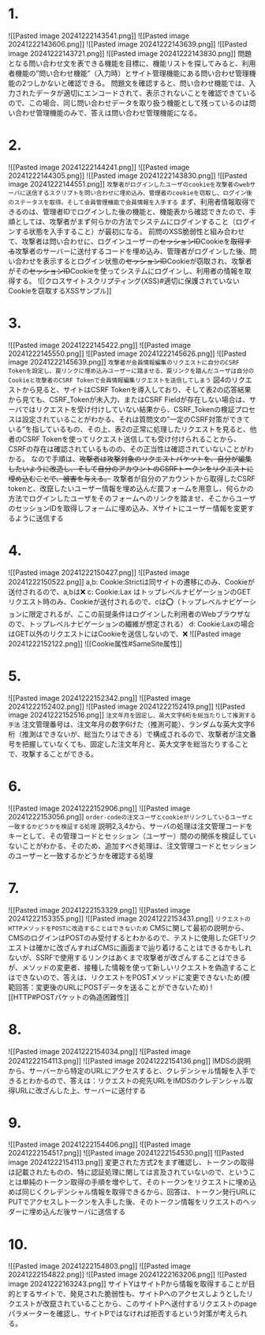 # 1.
![[Pasted image 20241222143541.png]]
![[Pasted image 20241222143606.png]]
![[Pasted image 20241222143639.png]]
![[Pasted image 20241222143721.png]]
![[Pasted image 20241222143830.png]]
問題となる問い合わせ文を表できる機能を目標に、機能リストを探してみると、利用者機能の”問い合わせ機能”（入力時）とサイト管理機能にある問い合わせ管理機能の2つしかないと確認できる。
問題文を確認すると、問い合わせ機能では、入力されたデータが適切にエンコードされて、表示されないことを確認できているので、この場合、同じ問い合わせデータを取り扱う機能として残っているのは問い合わせ管理機能のみで、答えは問い合わせ管理機能になる。

# 2.
![[Pasted image 20241222144241.png]]
![[Pasted image 20241222144305.png]]
![[Pasted image 20241222143830.png]]
![[Pasted image 20241222144551.png]]
`攻撃者がログインしたユーザのcookieを攻撃者のwebサーバに送信するスクリプトを問い合わせに埋め込み、管理者のcookieを窃取し、ログイン後のステータスを取得。そして会員管理機能で会員情報を入手する`
まず、利用者情報取得できるのは、管理者IDでログインした後の機能と、機能表から確認できたので、手順としては、攻撃者がまず何らかの方法でシステムにログインすること（ログインする状態を入手すること）が最初になる。
前問のXSS脆弱性と組み合わせて、攻撃者は問い合わせに、ログインユーザーの~~セッションID~~Cookieを~~取得する~~攻撃者のサーバーに送付するコードを埋め込み、管理者がログインした後、問い合わせを表示するとログイン状態の~~セッションID~~Cookieが窃取され、攻撃者がその~~セッションID~~Cookieを使ってシステムにログインし、利用者の情報を取得する。
![[クロスサイトスクリプティング(XSS)#適切に保護されていないCookieを窃取するXSSサンプル]]

# 3.
![[Pasted image 20241222145422.png]]
![[Pasted image 20241222145550.png]]
![[Pasted image 20241222145626.png]]
![[Pasted image 20241222145639.png]]
`攻撃者が会員情報編集のリクエストに自分のCSRF Tokenを設定し、罠リンクに埋め込みユーザーに踏ませる、罠リンクを踏んだユーザは自分のCookieと攻撃者のCSRF Tokenで会員情報編集リクエストを送信してしまう`
図4のリクエストから見ると、サイトはCSRF Tokenを導入しており、そして表2の応答結果から見ても、CSRF_Tokenが未入力、またはCSRF Fieldが存在しない場合は、サーバではリクエストを受け付けしていない結果から、CSRF_Tokenの検証プロセスは設定されていることがわかる、それは質問文の”一定のCSRF対策ができている”を指しているもの、その上、表2の正常に処理したリクエストを見ると、他者のCSRF Tokenを使ってリクエスト送信しても受け付けられることから、CSRFの存在は確認されているものの、その正当性は確認されていないことがわかる。
なので手順は、~~攻撃者は攻撃対象のリクエストパケットを、自分が編集したいように改造し、そして自分のアカウントのCSRFトークンをリクエストに埋め込むことで、被害を与える。~~
攻撃者が自分のアカウントから取得したCSRF tokenと、改竄したいユーザー情報を埋め込んだ罠フォームを用意し、何らかの方法でログインしたユーザをそのフォームへのリンクを踏ませ、そこからユーザのセッションIDを取得しフォームに埋め込み、Xサイトにユーザー情報を変更するように送信する

# 4.
![[Pasted image 20241222150427.png]]
![[Pasted image 20241222150522.png]]
a,b: Cookie:Strictは同サイトの遷移にのみ、Cookieが送付されるので、a,bは❌
c: Cookie:Lax はトップレベルナビゲーションのGETリクエスト時のみ、Cookieが送付されるので、cは⭕️（トップレベルナビゲーションに限定されるが、ここの前提条件はログインした利用者のWebブラウザなので、トップレベルナビゲーションの繊維が想定される）
d: Cookie:Laxの場合はGET以外のリクエストにはCookieを送信しないので、❌
![[Pasted image 20241222152122.png]]
![[Cookie属性#SameSite属性]]

# 5.
![[Pasted image 20241222152342.png]]
![[Pasted image 20241222152402.png]]
![[Pasted image 20241222152419.png]]
![[Pasted image 20241222152516.png]]
`注文年月を固定し、英大文字6桁を総当たりして推測する手法`
注文管理番号は、注文年月の数字6けた（推測可能）、ランダムな英大文字6桁（推測はできないが、総当たりはできる）で構成されるので、攻撃者が注文番号を把握していなくても、固定した注文年月と、英大文字を総当たりすることで、攻撃することができる。

# 6.
![[Pasted image 20241222152906.png]]
![[Pasted image 20241222153056.png]]
`order-codeの注文ユーザとcookieがリンクしているユーザと一致するかどうかを検証する処理`
説明2,3,4から、サーバの処理は注文管理コードをキーとして、その管理コードとセッション（ユーザー）間のの関係を検証していないことがわかる、そのため、追加すべき処理は、注文管理コードとセッションのユーザーと一致するかどうかを確認する処理

# 7.
![[Pasted image 20241222153329.png]]
![[Pasted image 20241222153355.png]]
![[Pasted image 20241222153431.png]]
`リクエストのHTTPメソッドをPOSTに改造することはできないため`
CMSに関して最初の説明から、CMSのログインはPOSTのみ受付するとわかるので、テストに使用したGETリクエストは確かに改ざんすればCMSに画面まで辿り着けることはできるかもしれないが、SSRFで使用するリンクはあくまで攻撃者が改ざんすることはできるが、メソッドの変更者、接種した情報を使って新しいリクエストを偽造することはできないので、答えは、リクエストをPOSTメソッドに変更できないため(模範回答：変更後のURLにPOSTデータを送ることができないため)
![[HTTP#POSTパケットの偽造困難性]]

# 8.
![[Pasted image 20241222154034.png]]
![[Pasted image 20241222154113.png]]
![[Pasted image 20241222154136.png]]
IMDSの説明から、サーバーから特定のURLにアクセスすると、クレデンシャル情報を入手できるとわかるので、答えは：リクエストの宛先URLをIMDSのクレデンシャル取得URLに改ざんした上、サーバーに送付する

# 9.
![[Pasted image 20241222154406.png]]
![[Pasted image 20241222154517.png]]
![[Pasted image 20241222154530.png]]
![[Pasted image 20241222154113.png]]
変更された方式2をまず確認し、トークンの取得は記載されたものの、特に認証処理に関しては言及されていないので、ということは単純のトークン取得の手順を増やして、そのトークンをリクエストに埋め込めば同じくクレデンシャル情報を取得できるから、回答は、トークン発行URLにPUTでアクセスしトークンを入手した後、そのトークン情報をリクエストのヘッダーに埋め込んだ後サーバに送信する
# 10.
![[Pasted image 20241222154803.png]]
![[Pasted image 20241222154822.png]]
![[Pasted image 20241222163206.png]]
![[Pasted image 20241222163243.png]]
サイトYはサイトPから情報を取得することが目的とするサイトで、発見された脆弱性も、サイトPへのアクセスしようとしたリクエストが改竄されていることから、このサイトPへ送付するリクエストのpageパラメーターを確認し、サイトPではなければ拒否するという対策が考えられる。